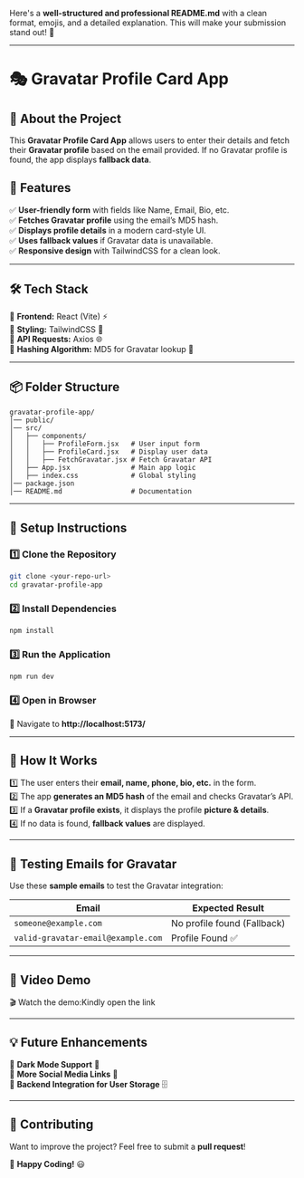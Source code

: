Here's a **well-structured and professional README.md** with a clean format, emojis, and a detailed explanation. This will make your submission stand out! 🚀  

---

# 🎭 Gravatar Profile Card App  

## 🚀 About the Project  
This **Gravatar Profile Card App** allows users to enter their details and fetch their **Gravatar profile** based on the email provided. If no Gravatar profile is found, the app displays **fallback data**.  

## 🌟 Features  
✅ **User-friendly form** with fields like Name, Email, Bio, etc.  
✅ **Fetches Gravatar profile** using the email’s MD5 hash.  
✅ **Displays profile details** in a modern card-style UI.  
✅ **Uses fallback values** if Gravatar data is unavailable.  
✅ **Responsive design** with TailwindCSS for a clean look.  

---

## 🛠️ Tech Stack  
🔹 **Frontend:** React (Vite) ⚡  
🔹 **Styling:** TailwindCSS 🎨  
🔹 **API Requests:** Axios 🌐  
🔹 **Hashing Algorithm:** MD5 for Gravatar lookup 🔑  

---

## 📦 Folder Structure  
```
gravatar-profile-app/
│── public/
│── src/
│   ├── components/
│   │   ├── ProfileForm.jsx   # User input form
│   │   ├── ProfileCard.jsx   # Display user data
│   │   ├── FetchGravatar.jsx # Fetch Gravatar API
│   ├── App.jsx               # Main app logic
│   ├── index.css             # Global styling
│── package.json
│── README.md                 # Documentation
```

---

## 🚀 Setup Instructions  
### 1️⃣ Clone the Repository  
```sh
git clone <your-repo-url>
cd gravatar-profile-app
```

### 2️⃣ Install Dependencies  
```sh
npm install
```

### 3️⃣ Run the Application  
```sh
npm run dev
```

### 4️⃣ Open in Browser  
🔗 Navigate to **http://localhost:5173/**  

---

## 🎯 How It Works  
1️⃣ The user enters their **email, name, phone, bio, etc.** in the form.  
2️⃣ The app **generates an MD5 hash** of the email and checks Gravatar’s API.  
3️⃣ If a **Gravatar profile exists**, it displays the profile **picture & details**.  
4️⃣ If no data is found, **fallback values** are displayed.  

---

## 🧪 Testing Emails for Gravatar  
Use these **sample emails** to test the Gravatar integration:  

| Email | Expected Result |
|--------------|----------------------|
| `someone@example.com` | No profile found (Fallback) |
| `valid-gravatar-email@example.com` | Profile Found ✅ |

---

## 🎥 Video Demo  
🎬 Watch the demo:Kindly open the link

---

## 💡 Future Enhancements  
🔹 **Dark Mode Support** 🌙  
🔹 **More Social Media Links** 🛜  
🔹 **Backend Integration for User Storage** 🗄️  

---

## 🤝 Contributing  
Want to improve the project? Feel free to submit a **pull request**!  

🚀 **Happy Coding!** 😃
